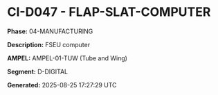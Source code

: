 # CI-D047 - FLAP-SLAT-COMPUTER

**Phase:** 04-MANUFACTURING

**Description:** FSEU computer

**AMPEL:** AMPEL-01-TUW (Tube and Wing)

**Segment:** D-DIGITAL

**Generated:** 2025-08-25 17:27:29 UTC
